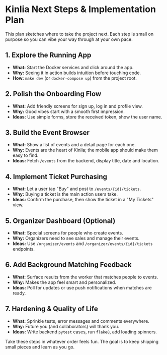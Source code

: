# Kinlia Next Steps & Implementation Plan

This plan sketches where to take the project next. Each step is small on purpose so you can vibe your way through at your own pace.

## 1. Explore the Running App
- **What:** Start the Docker services and click around the app.
- **Why:** Seeing it in action builds intuition before touching code.
- **How:** `make dev` (or `docker-compose up`) from the project root.

## 2. Polish the Onboarding Flow
- **What:** Add friendly screens for sign up, log in and profile view.
- **Why:** Good vibes start with a smooth first impression.
- **Ideas:** Use simple forms, store the received token, show the user name.

## 3. Build the Event Browser
- **What:** Show a list of events and a detail page for each one.
- **Why:** Events are the heart of Kinlia; the mobile app should make them easy to find.
- **Ideas:** Fetch `/events` from the backend, display title, date and location.

## 4. Implement Ticket Purchasing
- **What:** Let a user tap "Buy" and post to `/events/{id}/tickets`.
- **Why:** Buying a ticket is the main action users take.
- **Ideas:** Confirm the purchase, then show the ticket in a "My Tickets" view.

## 5. Organizer Dashboard (Optional)
- **What:** Special screens for people who create events.
- **Why:** Organizers need to see sales and manage their events.
- **Ideas:** Use `/organizer/events` and `/organizer/events/{id}/tickets` endpoints.

## 6. Add Background Matching Feedback
- **What:** Surface results from the worker that matches people to events.
- **Why:** Makes the app feel smart and personalized.
- **Ideas:** Poll for updates or use push notifications when matches are ready.

## 7. Hardening & Quality of Life
- **What:** Sprinkle tests, error messages and comments everywhere.
- **Why:** Future you (and collaborators) will thank you.
- **Ideas:** Write backend `pytest` cases, run `flake8`, add loading spinners.

Take these steps in whatever order feels fun. The goal is to keep shipping small pieces and learn as you go.
